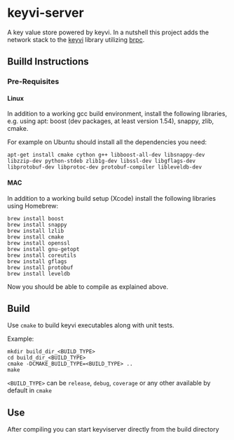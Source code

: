 # keyvi-server

A key value store powered by keyvi. In a nutshell this project adds the network stack to the [keyvi](https://github.com/KeyviDev/keyvi) library utilizing [brpc](https://github.com/apache/incubator-brpc).

## Builld Instructions

### Pre-Requisites

#### Linux

In addition to a working gcc build environment, install the following libraries, e.g. using apt: boost (dev packages, at least version 1.54), snappy, zlib, cmake.

For example on Ubuntu should install all the dependencies you need:

    apt-get install cmake cython g++ libboost-all-dev libsnappy-dev libzzip-dev python-stdeb zlib1g-dev libssl-dev libgflags-dev libprotobuf-dev libprotoc-dev protobuf-compiler libleveldb-dev

#### MAC

In addition to a working build setup (Xcode) install the following libraries using Homebrew:

    brew install boost
    brew install snappy
    brew install lzlib
    brew install cmake
    brew install openssl
    brew install gnu-getopt
    brew install coreutils
    brew install gflags
    brew install protobuf
    brew install leveldb

Now you should be able to compile as explained above.

## Build

Use `cmake` to build keyvi executables along with unit tests.

Example:

    mkdir build_dir_<BUILD_TYPE>
    cd build_dir_<BUILD_TYPE>
    cmake -DCMAKE_BUILD_TYPE=<BUILD_TYPE> ..
    make

`<BUILD_TYPE>` can be `release`, `debug`, `coverage` or any other available by default in `cmake`

## Use

After compiling you can start keyviserver directly from the build directory

